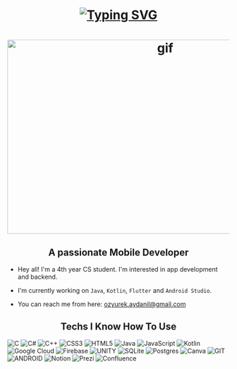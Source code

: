 <h1 align="center">  
<a href="https://git.io/typing-svg"><img src="https://readme-typing-svg.herokuapp.com?font=Lora&weight=500&size=30&pause=1000&color=C5ADA8&center=true&repeat=false&width=435&lines=Hey!+I'm+Ayda.." alt="Typing SVG" /></a></a></h1>

<h1 align="center">  
<img src="https://github.com/aydozy/aydozy/assets/104395137/0fd7d529-e40b-45ae-98ab-f2fcd2d8f102" alt = "gif" width="700" height="440" ></h1>




<h2 align="center"> A passionate Mobile Developer </h2>

 - Hey all! I'm a 4th year CS student. I'm interested in app development and backend.
   
 - I'm currently working on `Java`, `Kotlin`, `Flutter` and `Android Studio`.

 - You can reach me from here: ozyurek.aydanil@gmail.com

<h2 align="center"> Techs I Know How To Use </h2>

![C](https://img.shields.io/badge/c-%2300599C.svg?style=flat-square&logo=c&logoColor=white) ![C#](https://img.shields.io/badge/c%23-%23239120.svg?style=flat-square&logo=c-sharp&logoColor=white) ![C++](https://img.shields.io/badge/c++-%2300599C.svg?style=flat-square&logo=c%2B%2B&logoColor=white) ![CSS3](https://img.shields.io/badge/css3-%231572B6.svg?style=flat-square&logo=css3&logoColor=white) ![HTML5](https://img.shields.io/badge/html5-%23E34F26.svg?style=flat-square&logo=html5&logoColor=white) ![Java](https://img.shields.io/badge/java-%23ED8B00.svg?style=flat-square&logo=java&logoColor=white) ![JavaScript](https://img.shields.io/badge/javascript-%23323330.svg?style=flat-square&logo=javascript&logoColor=%23F7DF1E) ![Kotlin](https://img.shields.io/badge/kotlin-%230095D5.svg?style=flat-square&logo=kotlin&logoColor=white) ![Google Cloud](https://img.shields.io/badge/Google%20Cloud-%234285F4.svg?style=flat-square&logo=google-cloud&logoColor=white) 
![Firebase](https://img.shields.io/badge/firebase-%23039BE5.svg?style=flat-square&logo=firebase) ![UNITY](https://img.shields.io/badge/Unity-%2320232a.svg?style=flat-square&logo=unity&logoColor=white) ![SQLite](https://img.shields.io/badge/sqlite-%2307405e.svg?style=flat-square&logo=sqlite&logoColor=white) ![Postgres](https://img.shields.io/badge/postgres-%23316192.svg?style=flat-square&logo=postgresql&logoColor=white) ![Canva](https://img.shields.io/badge/Canva-%2300C4CC.svg?style=flat-square&logo=Canva&logoColor=white)
![GIT](https://img.shields.io/badge/Git-fc6d26?style=flat-square&logo=git&logoColor=white) ![ANDROID](https://img.shields.io/badge/android-%2320232a.svg?style=flat-square&logo=android&logoColor=%a4c639) ![Notion](https://img.shields.io/badge/Notion-%23000000.svg?style=flat-square&logo=notion&logoColor=white) ![Prezi](https://img.shields.io/badge/Prezi-%23000000.svg?style=flat-square&logo=Prezi&logoColor=white) ![Confluence](https://img.shields.io/badge/confluence-%23172BF4.svg?style=flat-square&logo=confluence&logoColor=white)






<!-- Proudly created with GPRM ( https://gprm.itsvg.in ) -->
